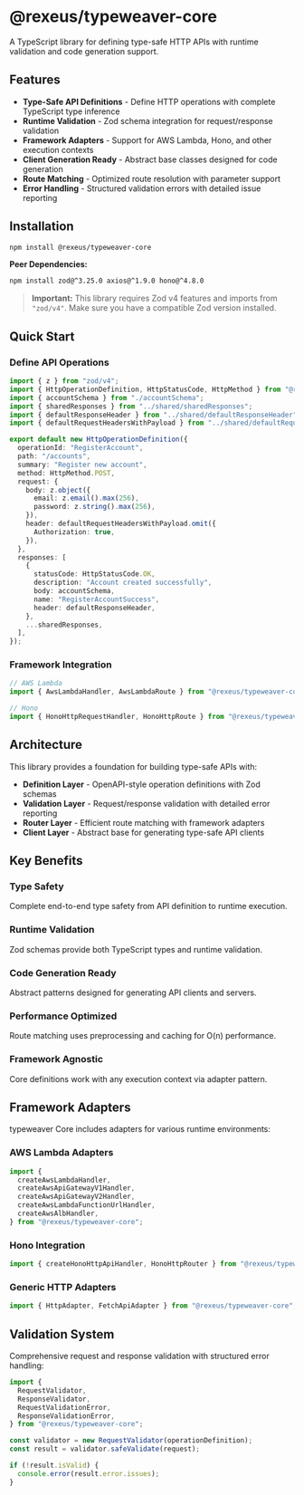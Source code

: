 # @rexeus/typeweaver-core

A TypeScript library for defining type-safe HTTP APIs with runtime validation and code generation
support.

## Features

- **Type-Safe API Definitions** - Define HTTP operations with complete TypeScript type inference
- **Runtime Validation** - Zod schema integration for request/response validation
- **Framework Adapters** - Support for AWS Lambda, Hono, and other execution contexts
- **Client Generation Ready** - Abstract base classes designed for code generation
- **Route Matching** - Optimized route resolution with parameter support
- **Error Handling** - Structured validation errors with detailed issue reporting

## Installation

```bash
npm install @rexeus/typeweaver-core
```

**Peer Dependencies:**

```bash
npm install zod@^3.25.0 axios@^1.9.0 hono@^4.8.0
```

> **Important:** This library requires Zod v4 features and imports from `"zod/v4"`. Make sure you
> have a compatible Zod version installed.

## Quick Start

### Define API Operations

```typescript
import { z } from "zod/v4";
import { HttpOperationDefinition, HttpStatusCode, HttpMethod } from "@rexeus/typeweaver-core";
import { accountSchema } from "./accountSchema";
import { sharedResponses } from "../shared/sharedResponses";
import { defaultResponseHeader } from "../shared/defaultResponseHeader";
import { defaultRequestHeadersWithPayload } from "../shared/defaultRequestHeader";

export default new HttpOperationDefinition({
  operationId: "RegisterAccount",
  path: "/accounts",
  summary: "Register new account",
  method: HttpMethod.POST,
  request: {
    body: z.object({
      email: z.email().max(256),
      password: z.string().max(256),
    }),
    header: defaultRequestHeadersWithPayload.omit({
      Authorization: true,
    }),
  },
  responses: [
    {
      statusCode: HttpStatusCode.OK,
      description: "Account created successfully",
      body: accountSchema,
      name: "RegisterAccountSuccess",
      header: defaultResponseHeader,
    },
    ...sharedResponses,
  ],
});
```

### Framework Integration

```typescript
// AWS Lambda
import { AwsLambdaHandler, AwsLambdaRoute } from "@rexeus/typeweaver-core";

// Hono
import { HonoHttpRequestHandler, HonoHttpRoute } from "@rexeus/typeweaver-core";
```

## Architecture

This library provides a foundation for building type-safe APIs with:

- **Definition Layer** - OpenAPI-style operation definitions with Zod schemas
- **Validation Layer** - Request/response validation with detailed error reporting
- **Router Layer** - Efficient route matching with framework adapters
- **Client Layer** - Abstract base for generating type-safe API clients

## Key Benefits

### Type Safety

Complete end-to-end type safety from API definition to runtime execution.

### Runtime Validation

Zod schemas provide both TypeScript types and runtime validation.

### Code Generation Ready

Abstract patterns designed for generating API clients and servers.

### Performance Optimized

Route matching uses preprocessing and caching for O(n) performance.

### Framework Agnostic

Core definitions work with any execution context via adapter pattern.

## Framework Adapters

typeweaver Core includes adapters for various runtime environments:

### AWS Lambda Adapters

```typescript
import {
  createAwsLambdaHandler,
  createAwsApiGatewayV1Handler,
  createAwsApiGatewayV2Handler,
  createAwsLambdaFunctionUrlHandler,
  createAwsAlbHandler,
} from "@rexeus/typeweaver-core";
```

### Hono Integration

```typescript
import { createHonoHttpApiHandler, HonoHttpRouter } from "@rexeus/typeweaver-core";
```

### Generic HTTP Adapters

```typescript
import { HttpAdapter, FetchApiAdapter } from "@rexeus/typeweaver-core";
```

## Validation System

Comprehensive request and response validation with structured error handling:

```typescript
import {
  RequestValidator,
  ResponseValidator,
  RequestValidationError,
  ResponseValidationError,
} from "@rexeus/typeweaver-core";

const validator = new RequestValidator(operationDefinition);
const result = validator.safeValidate(request);

if (!result.isValid) {
  console.error(result.error.issues);
}
```
